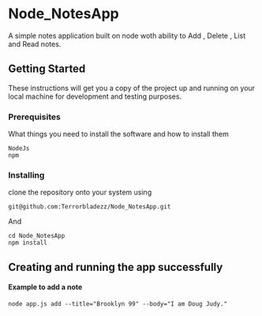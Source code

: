 # Node_NotesApp
A simple notes application built on node woth ability to Add , Delete , List and Read notes.


## Getting Started

These instructions will get you a copy of the project up and running on your local machine for development and testing purposes. 

### Prerequisites

What things you need to install the software and how to install them

```
NodeJs
npm
```

### Installing


clone the repository onto your system using 

```
git@github.com:Terrorbladezz/Node_NotesApp.git
```

And 

```
cd Node_NotesApp
npm install
```


## Creating and running the app successfully

#### Example to add a note
```
node app.js add --title="Brooklyn 99" --body="I am Doug Judy."
```

